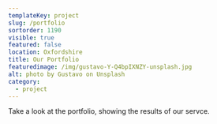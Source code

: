 ```yaml
---
templateKey: project
slug: /portfolio
sortorder: 1190
visible: true
featured: false
location: Oxfordshire
title: Our Portfolio
featuredimage: /img/gustavo-Y-Q4bpIXNZY-unsplash.jpg
alt: photo by Gustavo on Unsplash
category:
  - project
---
```


Take a look at the portfolio, showing the results of our servce.
